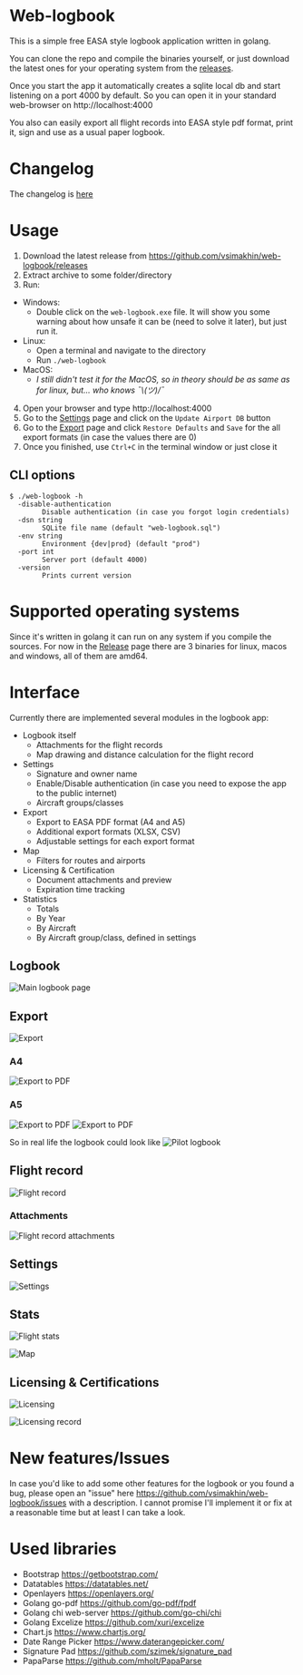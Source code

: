 # Web-logbook

This is a simple free EASA style logbook application written in golang.

You can clone the repo and compile the binaries yourself, or just download the latest ones for your operating system from the [releases](https://github.com/vsimakhin/web-logbook/releases).

Once you start the app it automatically creates a sqlite local db and start listening on a port 4000 by default. So you can open it in your standard web-browser on http://localhost:4000

You also can easily export all flight records into EASA style pdf format, print it, sign and use as a usual paper logbook.

# Changelog

The changelog is [here](https://github.com/vsimakhin/web-logbook/blob/main/CHANGELOG.md)

# Usage

1. Download the latest release from https://github.com/vsimakhin/web-logbook/releases
1. Extract archive to some folder/directory
1. Run:
  * Windows:
    * Double click on the `web-logbook.exe` file. It will show you some warning about how unsafe it can be (need to solve it later), but just run it.
  * Linux:
    * Open a terminal and navigate to the directory
    * Run `./web-logbook`
  * MacOS:
    * *I still didn't test it for the MacOS, so in theory should be as same as for linux, but... who knows ¯\\_(ツ)_/¯*
4. Open your browser and type http://localhost:4000
5. Go to the [Settings](http://localhost:4000/settings) page and click on the `Update Airport DB` button
5. Go to the [Export](http://localhost:4000/export) page and click `Restore Defaults` and `Save` for the all export formats (in case the values there are 0)
6. Once you finished, use `Ctrl+C` in the terminal window or just close it

## CLI options
```
$ ./web-logbook -h
  -disable-authentication
    	Disable authentication (in case you forgot login credentials)
  -dsn string
    	SQLite file name (default "web-logbook.sql")
  -env string
    	Environment {dev|prod} (default "prod")
  -port int
    	Server port (default 4000)
  -version
    	Prints current version

```

# Supported operating systems

Since it's written in golang it can run on any system if you compile the sources. For now in the [Release](https://github.com/vsimakhin/web-logbook/releases/latest) page there are 3 binaries for linux, macos and windows, all of them are amd64.

# Interface

Currently there are implemented several modules in the logbook app:
* Logbook itself
  * Attachments for the flight records
  * Map drawing and distance calculation for the flight record
* Settings
  * Signature and owner name
  * Enable/Disable authentication (in case you need to expose the app to the public internet)
  * Aircraft groups/classes
* Export
  * Export to EASA PDF format (A4 and A5)
  * Additional export formats (XLSX, CSV)
  * Adjustable settings for each export format
* Map
  * Filters for routes and airports
* Licensing & Certification
  * Document attachments and preview
  * Expiration time tracking
* Statistics
  * Totals
  * By Year
  * By Aircraft
  * By Aircraft group/class, defined in settings

## Logbook

![Main logbook page](https://github.com/vsimakhin/web-logbook-assets/raw/main/logbook-main.png)

## Export

![Export](https://github.com/vsimakhin/web-logbook-assets/raw/main/export.png)

### A4
![Export to PDF](https://github.com/vsimakhin/web-logbook-assets/raw/main/logbook-export.png)

### A5
![Export to PDF](https://github.com/vsimakhin/web-logbook-assets/raw/main/export-a5-a.png)
![Export to PDF](https://github.com/vsimakhin/web-logbook-assets/raw/main/export-a5-b.png)

So in real life the logbook could look like
![Pilot logbook](https://github.com/vsimakhin/web-logbook-assets/raw/main/logbook_irl.jpg)

## Flight record

![Flight record](https://github.com/vsimakhin/web-logbook-assets/raw/main/flight-record-example.png)

### Attachments
![Flight record attachments](https://github.com/vsimakhin/web-logbook-assets/raw/main/flight-record-example-attachments.png)

## Settings

![Settings](https://github.com/vsimakhin/web-logbook-assets/raw/main/settings.png)

## Stats

![Flight stats](https://github.com/vsimakhin/web-logbook-assets/raw/main/stats.png)

![Map](https://github.com/vsimakhin/web-logbook-assets/raw/main/stats-map.png)

## Licensing & Certifications

![Licensing](https://github.com/vsimakhin/web-logbook-assets/raw/main/licensing.png)

![Licensing record](https://github.com/vsimakhin/web-logbook-assets/raw/main/licensing-record.png)

# New features/Issues

In case you'd like to add some other features for the logbook or you found a bug, please open an "issue" here https://github.com/vsimakhin/web-logbook/issues with a description. I cannot promise I'll implement it or fix at a reasonable time but at least I can take a look.

# Used libraries

* Bootstrap https://getbootstrap.com/
* Datatables https://datatables.net/
* Openlayers https://openlayers.org/
* Golang go-pdf https://github.com/go-pdf/fpdf
* Golang chi web-server https://github.com/go-chi/chi
* Golang Excelize https://github.com/xuri/excelize
* Chart.js https://www.chartjs.org/
* Date Range Picker https://www.daterangepicker.com/
* Signature Pad https://github.com/szimek/signature_pad
* PapaParse https://github.com/mholt/PapaParse